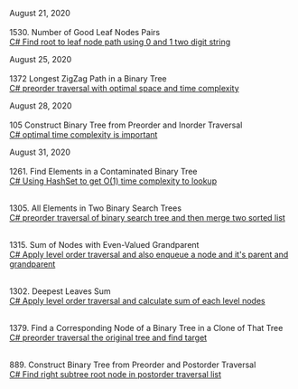 
August 21, 2020<br>
<br>1530. Number of Good Leaf Nodes Pairs<br>
[C# Find root to leaf node path using 0 and 1 two digit string](https://leetcode.com/problems/number-of-good-leaf-nodes-pairs/discuss/804733/C-Find-root-to-leaf-node-path-using-0-and-1-two-digit-string)<br>

August 25, 2020<br>
<br>1372 Longest ZigZag Path in a Binary Tree<br>
[C# preorder traversal with optimal space and time complexity](https://leetcode.com/problems/longest-zigzag-path-in-a-binary-tree/discuss/811758/C-preorder-traversal-with-optimal-space-and-time-complexity)<br>

August 28, 2020<br>
<br>105 Construct Binary Tree from Preorder and Inorder Traversal<br>
[C# optimal time complexity is important](https://leetcode.com/problems/construct-binary-tree-from-preorder-and-inorder-traversal/discuss/817403/C-optimal-time-complexity-is-important)<br>

August 31, 2020<br>
<br>1261. Find Elements in a Contaminated Binary Tree<br>
[C# Using HashSet<int> to get O(1) time complexity to lookup](https://leetcode.com/problems/find-elements-in-a-contaminated-binary-tree/discuss/822384/c-using-hashsetint-to-get-o1-time-complexity-to-lookup)<br>
  
<br>1305. All Elements in Two Binary Search Trees<br>
[C# preorder traversal of binary search tree and then merge two sorted list](https://leetcode.com/problems/all-elements-in-two-binary-search-trees/discuss/822334/c-preorder-traversal-of-binary-search-tree-and-then-merge-two-sorted-list)<br>

<br>1315. Sum of Nodes with Even-Valued Grandparent<br>
[C# Apply level order traversal and also enqueue a node and it's parent and grandparent](https://leetcode.com/problems/sum-of-nodes-with-even-valued-grandparent/discuss/822305/c-apply-level-order-traversal-and-also-enqueue-a-node-and-its-parent-and-grandparent)<br>

<br>1302. Deepest Leaves Sum<br>
[C# Apply level order traversal and calculate sum of each level nodes](https://leetcode.com/problems/deepest-leaves-sum/discuss/822288/c-apply-level-order-traversal-and-calculate-sum-of-each-level-nodes)<br>

<br>1379. Find a Corresponding Node of a Binary Tree in a Clone of That Tree<br>
[C# preorder traversal the original tree and find target](https://leetcode.com/problems/find-a-corresponding-node-of-a-binary-tree-in-a-clone-of-that-tree/discuss/822280/c-preorder-traversal-the-original-tree-and-find-target)<br>

<br>889. Construct Binary Tree from Preorder and Postorder Traversal<br>
[C# Find right subtree root node in postorder traversal list](https://leetcode.com/problems/construct-binary-tree-from-preorder-and-postorder-traversal/discuss/840424/C-Find-right-subtree-root-node-in-postorder-traversal-list)<br>
